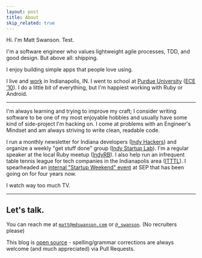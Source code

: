 ```yaml
---
layout: post
title: About
skip_related: true
---
```


Hi. I'm Matt Swanson. Test.

I'm a software engineer who values lightweight agile processes, TDD, and good design. But above all: shipping.

I enjoy building simple apps that people love using.

I live and [work](http://www.sep.com/) in Indianapolis, IN. I went to school at [Purdue University](http://www.purdue.edu/) ([ECE &rsquo;10](https://engineering.purdue.edu/ECE)). I do a little bit of everything, but I'm happiest working with Ruby or Android.

---

I'm always learning and trying to improve my craft; I consider writing software to be one of my most enjoyable hobbies and usually have some kind of side-project I'm hacking on. I come at problems with an Engineer's Mindset and am always striving to write clean, readable code.

I run a monthly newsletter for Indiana developers ([Indy Hackers](http://indyhackers.org/)) and organize a weekly "get stuff done" group ([Indy Startup Lab](http://indystartuplab.org)). I'm a regular speaker at the local Ruby meetup ([IndyRB](http://indyrb.org)). I also help run an infrequent table tennis league for tech companies in the Indianapolis area ([ITTTL](http://itttl.org)). I spearheaded an [internal "Startup Weekend" event](http://www.sep.com/labs/startupweekend/) at SEP that has been going on for four years now.

I watch way too much TV.

---

## Let's talk.

You can reach me at [`matt@mdswanson.com`][email] or [`@_swanson`][twitter]. (No recruiters please)

This blog is [open source][os] - spelling/grammar corrections are always welcome (and much appreciated) via Pull Requests.

[os]: https://github.com/swanson/swanson.github.com
[email]: mailto:matt@mdswanson.com
[twitter]: https://twitter.com/_swanson
